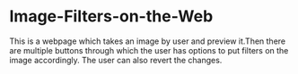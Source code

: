 # Image-Filters-on-the-Web
This is a webpage which takes an image by user and preview it.Then there are multiple buttons through which the user has options to put filters on the image accordingly.
The user can also revert the changes.
